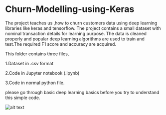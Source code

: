 # Churn-Modelling-using-Keras
The project teaches us ,how to churn customers data using deep learning libraries like keras and tensorflow. The project contains a small dataset with nominal transaction details for learning purpose. The data is cleaned properly and popular deep learning algorithms  are used to train and test.The required F1 score and accuracy are acquired.

This folder contains three files,

1.Dataset in .csv format

2.Code in Jupyter notebook (.ipynb)

3.Code in normal python file.

please go through basic deep learning basics before you try to understand this simple code.

![alt text](https://github.com/Chinmay4285/TensorFlow-Image-Classification-Alexnet/blob/master/churn.jpg) 
